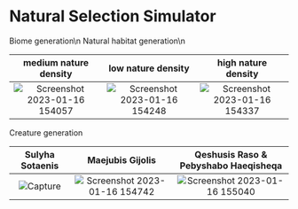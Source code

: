 # Natural Selection Simulator

Biome generation\n
Natural habitat generation\n

 medium nature density     |          low nature density  |     high nature density                  
:-------------------------:|:----------------------------:|:-------------------------:
![Screenshot 2023-01-16 154057](https://user-images.githubusercontent.com/65002959/212764644-402da6e2-a8bd-4b05-8286-8141488d8536.png) |  ![Screenshot 2023-01-16 154248](https://user-images.githubusercontent.com/65002959/212764676-71fdee57-4dad-4e42-b91d-144e48b784ec.png) | ![Screenshot 2023-01-16 154337](https://user-images.githubusercontent.com/65002959/212764755-b8768792-2efd-48c9-b279-3666f32e8097.png)

Creature generation

 Sulyha Sotaenis           |          Maejubis Gijolis    |     Qeshusis Raso & Pebyshabo Haeqisheqa               
:-------------------------:|:----------------------------:|:-------------------------:
![Capture](https://user-images.githubusercontent.com/65002959/212765592-271b6f71-ed96-4a74-8e43-2dab3cc0e4f5.PNG) | ![Screenshot 2023-01-16 154742](https://user-images.githubusercontent.com/65002959/212765602-ef46d13a-01dc-477f-92ae-920f123e5835.png) |![Screenshot 2023-01-16 155040](https://user-images.githubusercontent.com/65002959/212765606-4bde5723-cbfa-4f33-adf2-59cce2cc1f70.png)

